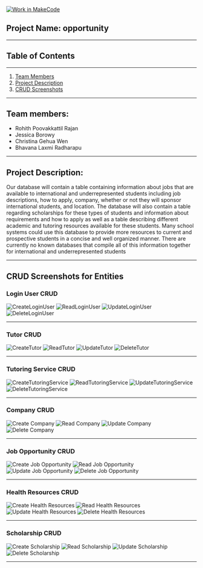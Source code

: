 [![Work in MakeCode](https://classroom.github.com/assets/work-in-make-code-c53f0c86300af1a64cdd5dc830e2509efd17c8cb483a722cacaee84d10eb8ec9.svg)](https://classroom.github.com/online_ide?assignment_repo_id=5817039&assignment_repo_type=AssignmentRepo)


## Project Name: opportunity
----

## Table of Contents
----

1. [Team Members](#team-members)
2. [Project Description](#project-description)
3. [CRUD Screenshots](#crud-screenshots-for-entities)



----

## Team members:
- Rohith Poovakkattil Rajan
- Jessica Borowy
- Christina Gehua Wen
- Bhavana Laxmi Radharapu

---

## Project Description:

Our database will contain a table containing information about jobs that are available to international and underrepresented students including job descriptions, how to apply, company, whether or not they will sponsor international students, and location. The database will also contain a table regarding scholarships for these types of students and information about requirements and how to apply as well as a table describing different academic and tutoring resources available for these students. Many school systems could use this database to provide more resources to current and prospective students in a concise and well organized manner. There are currently no known databases that compile all of this information together for international and underrepresented students

---

## CRUD Screenshots for Entities 


### Login User CRUD

![CreateLoginUser](https://user-images.githubusercontent.com/60859999/139346098-0e48743d-700f-4859-b8d0-d6ab24668deb.jpg)
![ReadLoginUser](https://user-images.githubusercontent.com/60859999/139346402-dd051b1c-af33-4e61-80e7-331a06664e9f.jpg)
![UpdateLoginUser](https://user-images.githubusercontent.com/60859999/139346418-5bfc58ee-5bae-4718-a5d5-e30bef7c1793.jpg)
![DeleteLoginUser](https://user-images.githubusercontent.com/60859999/139346429-3d66db97-a906-4492-9cfa-44f5aeb36024.jpg)

---

### Tutor CRUD

![CreateTutor](https://user-images.githubusercontent.com/60859999/139346471-70aa43a0-3786-4965-b5b7-df887b85951a.jpg)
![ReadTutor](https://user-images.githubusercontent.com/60859999/139346483-2dd30e23-62f6-426a-894e-5e1cd306c85a.jpg)
![UpdateTutor](https://user-images.githubusercontent.com/60859999/139346496-0e2ffb40-8698-427f-ba79-7157789b1959.jpg)
![DeleteTutor](https://user-images.githubusercontent.com/60859999/139346509-818a233b-ef4c-4e92-8f53-10ebabe6fcc4.jpg)

---

### Tutoring Service CRUD

![CreateTutoringService](https://user-images.githubusercontent.com/60859999/139346535-df745f34-ecf9-4407-b2a3-f234422a18ff.jpg)
![ReadTutoringService](https://user-images.githubusercontent.com/60859999/139346565-fe852602-09df-45d0-b69b-7b694507744b.jpg)
![UpdateTutoringService](https://user-images.githubusercontent.com/60859999/139346554-e555b710-9d52-4b98-8519-6506c7635a95.jpg)
![DeleteTutoringService](https://user-images.githubusercontent.com/60859999/139346577-bb9e2997-cf21-4650-bf6c-68da24776fc1.jpg)

---

### Company CRUD 

![Create Company](/documentation/screenshots/company/create_company.png "Create Company")
![Read Company](/documentation/screenshots/company/read_company.png "Read Company")
![Update Company](/documentation/screenshots/company/update_company.png "Update Company")
![Delete Company](/documentation/screenshots/company/delete_company.png "Delete Company")

---

### Job Opportunity CRUD

![Create Job Opportunity](/documentation/screenshots/job_opportunity/create_job.png "Create Job Opportunity")
![Read Job Opportunity](/documentation/screenshots/job_opportunity/read_job.png "Read Job Opportunity")
![Update Job Opportunity](/documentation/screenshots/job_opportunity/update_job.png "Update Job Opportunity")
![Delete Job Opportunity](/documentation/screenshots/job_opportunity/delete_job.png "Delete Job Opportunity")

---

### Health Resources CRUD

![Create Health Resources](/documentation/screenshots/health_resources/create_health.png "Create Health Resources")
![Read Health Resources](/documentation/screenshots/health_resources/read_health.png "Read Health Resources")
![Update Health Resources](/documentation/screenshots/health_resources/update_health.png "Update Health Resources")
![Delete Health Resources](/documentation/screenshots/health_resources/delete_health.png "Delete Health Resources")

--- 

### Scholarship CRUD

![Create Scholarship](/documentation/screenshots/scholarship/create_scholarship.png "Create Scholarship")
![Read Scholarship](/documentation/screenshots/scholarship/read_scholarship.png "Read Scholarship")
![Update Scholarship](/documentation/screenshots/scholarship/update_scholarship.png "Update Scholarship")
![Delete Scholarship](/documentation/screenshots/scholarship/delete_scholarship.png "Delete Scholarship")

--- 









